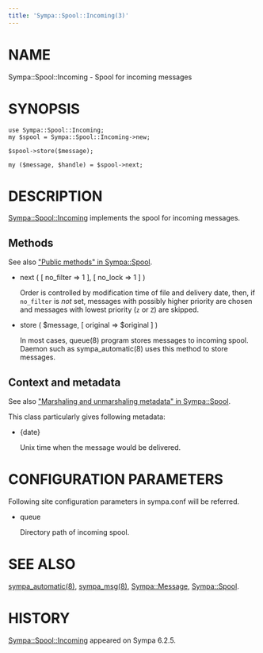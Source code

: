 ```yaml
---
title: 'Sympa::Spool::Incoming(3)'
---
```


# NAME

Sympa::Spool::Incoming - Spool for incoming messages

# SYNOPSIS

    use Sympa::Spool::Incoming;
    my $spool = Sympa::Spool::Incoming->new;

    $spool->store($message);

    my ($message, $handle) = $spool->next;

# DESCRIPTION

[Sympa::Spool::Incoming](./Sympa-Spool-Incoming.3.md) implements the spool for incoming messages.

## Methods

See also ["Public methods" in Sympa::Spool](./Sympa-Spool.3.md#public-methods).

- next ( \[ no\_filter => 1 \], \[ no\_lock => 1 \] )

    Order is controlled by modification time of file and delivery date, then,
    if `no_filter` is _not_ set,
    messages with possibly higher priority are chosen and
    messages with lowest priority (`z` or `Z`) are skipped.

- store ( $message, \[ original => $original \] )

    In most cases, queue(8) program stores messages to incoming spool.
    Daemon such as sympa\_automatic(8) uses this method to store messages.

## Context and metadata

See also ["Marshaling and unmarshaling metadata" in Sympa::Spool](./Sympa-Spool.3.md#marshaling-and-unmarshaling-metadata).

This class particularly gives following metadata:

- {date}

    Unix time when the message would be delivered.

# CONFIGURATION PARAMETERS

Following site configuration parameters in sympa.conf will be referred.

- queue

    Directory path of incoming spool.

# SEE ALSO

[sympa\_automatic(8)](./sympa_automatic.8.md), [sympa\_msg(8)](./sympa_msg.8.md), [Sympa::Message](./Sympa-Message.3.md), [Sympa::Spool](./Sympa-Spool.3.md).

# HISTORY

[Sympa::Spool::Incoming](./Sympa-Spool-Incoming.3.md) appeared on Sympa 6.2.5.
